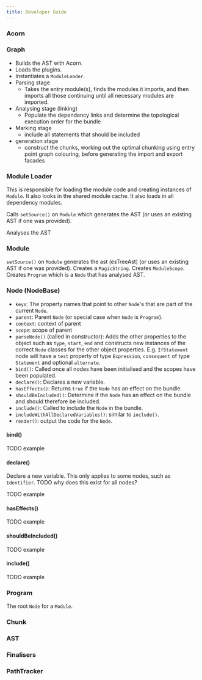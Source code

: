 ```yaml
---
title: Developer Guide
---
```


### Acorn

### Graph
- Builds the AST with Acorn.
- Loads the plugins.
- Instantiates a `ModuleLoader`.
- Parsing stage
  - Takes the entry module(s), finds the modules it imports, and then imports all those continuing until all necessary modules are imported.
- Analysing stage (linking)
  - Populate the dependency links and determine the topological execution order for the bundle
- Marking stage
  - include all statements that should be included
- generation stage
  - construct the chunks, working out the optimal chunking using entry point graph colouring, before generating the import and export facades

### Module Loader
This is responsible for loading the module code and creating instances of `Module`. It also looks in the shared module cache. It also loads in all dependency modules.

Calls `setSource()` on `Module` which generates the AST (or uses an existing AST if one was provided). 

Analyses the AST


### Module
 `setSource()` on `Module` generates the ast (esTreeAst) (or uses an existing AST if one was provided). Creates a `MagicString`. Creates `ModuleScope`. Creates `Program` which is a `Node` that has analysed AST.

### Node (NodeBase)

- `keys`: The property names that point to other `Node`'s that are part of the current `Node`.
- `parent`: Parent `Node` (or special case when `Node` is `Program`).
- `context`: context of parent
- `scope`: scope of parent
- `parseNode()` (called in constructor): Adds the other properties to the object such as `type`, `start`, `end` and constructs new instances of the correct `Node` classes for the other object properties. E.g. `IfStatement` node will have a `test` property of type `Expression`, `consequent` of type `Statement` and optional `alternate`.
- `bind()`: Called once all nodes have been initialised and the scopes have been populated.
- `declare()`: Declares a new variable.
- `hasEffects()`: Returns `true` if the `Node` has an effect on the bundle.
- `shouldBeIncluded()`: Determine if the `Node` has an effect on the bundle and should therefore be included.
- `include()`: Called to include the `Node` in the bundle.
- `includeWithAllDeclaredVariables()`: similar to `include()`.
- `render()`: output the code for the `Node`.

#### bind()
TODO example

#### declare()
Declare a new variable. This only applies to some nodes, such as `Identifier`.
TODO why does this exist for all nodes?

TODO example

#### hasEffects()
TODO example

#### shouldBeIncluded()
TODO example

#### include()
TODO example

### Program
The root `Node` for a `Module`.

### Chunk

### AST

### Finalisers

### PathTracker

